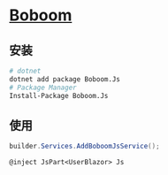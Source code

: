 # [Boboom](https://github.com/chenshenchao/boboom-js)

## 安装

```bash
# dotnet
dotnet add package Boboom.Js
# Package Manager
Install-Package Boboom.Js
```

## 使用

```csharp
builder.Services.AddBoboomJsService();
```

```razor
@inject JsPart<UserBlazor> Js
```
